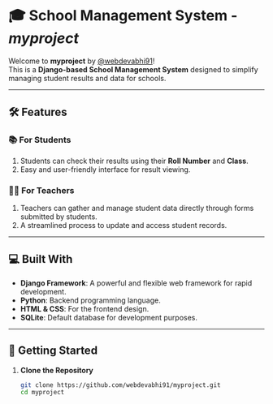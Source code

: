 # 🎓 School Management System - *myproject*  

Welcome to **myproject** by [@webdevabhi91](https://github.com/webdevabhi91)!  
This is a **Django-based School Management System** designed to simplify managing student results and data for schools.

---

## 🛠️ Features  

### 📚 For Students  
1. Students can check their results using their **Roll Number** and **Class**.  
2. Easy and user-friendly interface for result viewing.

### 👩‍🏫 For Teachers  
1. Teachers can gather and manage student data directly through forms submitted by students.  
2. A streamlined process to update and access student records.

---

## 💻 Built With  
- **Django Framework**: A powerful and flexible web framework for rapid development.  
- **Python**: Backend programming language.  
- **HTML & CSS**: For the frontend design.  
- **SQLite**: Default database for development purposes.  

---

## 🚀 Getting Started  

1. **Clone the Repository**  
   ```bash
   git clone https://github.com/webdevabhi91/myproject.git
   cd myproject

